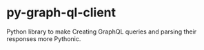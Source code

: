# py-graph-ql-client
Python library to make Creating GraphQL queries and parsing their responses more Pythonic.

